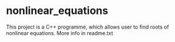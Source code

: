 # nonlinear_equations
This project is a C++ programme, which allows user to find roots of nonlinear equations. More info in readme.txt
